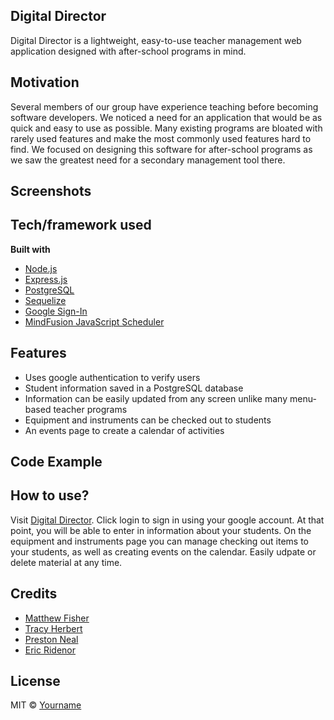 ## Digital Director
Digital Director is a lightweight, easy-to-use teacher management web application designed with after-school programs in mind. 

## Motivation
Several members of our group have experience teaching before becoming software developers. We noticed a need for an application that would be as quick and easy to use as possible. Many existing programs are bloated with rarely used features and make the most commonly used features hard to find. We focused on designing this software for after-school programs as we saw the greatest need for a secondary management tool there.
 
## Screenshots


## Tech/framework used

<b>Built with</b>
- [Node.js](https://nodejs.org/en/)
- [Express.js](https://expressjs.com/)
- [PostgreSQL](https://www.postgresql.org/)
- [Sequelize](http://docs.sequelizejs.com/)
- [Google Sign-In](https://developers.google.com/identity/)
- [MindFusion JavaScript Scheduler](https://mindfusion.eu/javascript-scheduler.html)

## Features
*  Uses google authentication to verify users
*  Student information saved in a PostgreSQL database
*  Information can be easily updated from any screen unlike many menu-based teacher programs
*  Equipment and instruments can be checked out to students
*  An events page to create a calendar of activities

## Code Example


## How to use?
Visit [Digital Director](https://digitaldirector.org). Click login to sign in using your google account. At that point, you will be able to enter in information about your students. On the equipment and instruments page you can manage checking out items to your students, as well as creating events on the calendar. Easily udpate or delete material at any time.


## Credits
* [Matthew Fisher](https://github.com/MicroFish91)
* [Tracy Herbert](https://github.com/hrubert)
* [Preston Neal](https://github.com/pneal1995)
* [Eric Ridenor](https://github.com/etridenour)


## License
MIT © [Yourname]()
